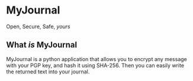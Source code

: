 # MyJournal
Open, Secure, Safe, *yours*
## What *is* MyJournal
MyJournal is a python application that allows you to encrypt any message with your PGP key, and hash it using SHA-256. Then you can easily write the returned text into your journal.
